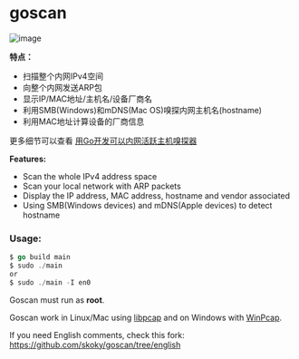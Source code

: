 # goscan

![image](https://user-images.githubusercontent.com/1621058/32154543-63c4e560-bcff-11e7-8a92-5281e18f221e.png)

**特点：**
 * 扫描整个内网IPv4空间
 * 向整个内网发送ARP包
 * 显示IP/MAC地址/主机名/设备厂商名
 * 利用SMB(Windows)和mDNS(Mac OS)嗅探内网主机名(hostname)
 * 利用MAC地址计算设备的厂商信息
 
 更多细节可以查看 [用Go开发可以内网活跃主机嗅探器](https://github.com/timest/goscan/issues/1)
 
**Features:**
 * Scan the whole IPv4 address space
 * Scan your local network with ARP packets
 * Display the IP address, MAC address, hostname and vendor associated
 * Using SMB(Windows devices) and mDNS(Apple devices) to detect hostname
 
 
### Usage: ###

```go
$ go build main
$ sudo ./main  
or 
$ sudo ./main -I en0
```

Goscan must run as **root**.

Goscan work in Linux/Mac using [libpcap](http://www.tcpdump.org/) and on Windows with [WinPcap](https://www.winpcap.org/install/). 

If you need English comments, check this fork: https://github.com/skoky/goscan/tree/english 

